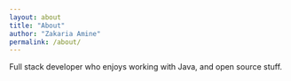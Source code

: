 ```yaml
---
layout: about
title: "About"
author: "Zakaria Amine"
permalink: /about/
---
```


Full stack developer who enjoys working with Java, and open source stuff. 
